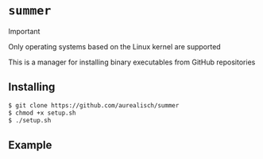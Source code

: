 # `summer`

> [!IMPORTANT]
> Only operating systems based on the Linux kernel are supported

This is a manager for installing binary executables from GitHub repositories

## Installing

```sh
$ git clone https://github.com/aurealisch/summer
$ chmod +x setup.sh
$ ./setup.sh
```

## Example
